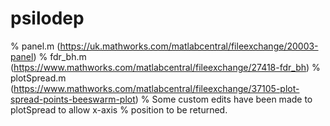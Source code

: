 # psilodep


%    panel.m (https://uk.mathworks.com/matlabcentral/fileexchange/20003-panel)
%    fdr_bh.m (https://www.mathworks.com/matlabcentral/fileexchange/27418-fdr_bh)
%    plotSpread.m (https://www.mathworks.com/matlabcentral/fileexchange/37105-plot-spread-points-beeswarm-plot)
%       Some custom edits have been made to plotSpread to allow x-axis
%       position to be returned. 